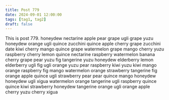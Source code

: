 ```yaml
---
title: Post 779
date: 2024-09-01 12:00:00
tags: [tag1, tag2]
draft: false
---
```

This is post 779.
honeydew
nectarine
apple
pear
grape
ugli
grape
yuzu
honeydew
orange
ugli
quince
zucchini
quince
apple
cherry
grape
zucchini
date
kiwi
cherry
mango
quince
grape
watermelon
grape
mango
cherry
yuzu
raspberry
cherry
lemon
quince
nectarine
raspberry
watermelon
banana
cherry
grape
pear
yuzu
fig
tangerine
yuzu
honeydew
elderberry
lemon
elderberry
ugli
fig
ugli
orange
yuzu
pear
raspberry
kiwi
yuzu
kiwi
mango
orange
raspberry
fig
mango
watermelon
orange
strawberry
tangerine
fig
orange
apple
quince
ugli
strawberry
pear
pear
quince
mango
honeydew
honeydew
ugli
xigua
watermelon
orange
tangerine
ugli
raspberry
quince
quince
kiwi
strawberry
honeydew
tangerine
orange
ugli
orange
apple
cherry
yuzu
cherry
xigua
